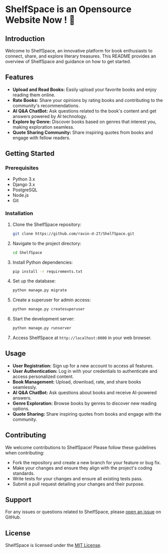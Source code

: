 
# ShelfSpace is an Opensource Website Now ! 💙

## Introduction

Welcome to ShelfSpace, an innovative platform for book enthusiasts to connect, share, and explore literary treasures. This README provides an overview of ShelfSpace and guidance on how to get started.

## Features

- **Upload and Read Books:** Easily upload your favorite books and enjoy reading them online.
- **Rate Books:** Share your opinions by rating books and contributing to the community's recommendations.
- **AI Q&A ChatBot:** Ask questions related to the book's content and get answers powered by AI technology.
- **Explore by Genre:** Discover books based on genres that interest you, making exploration seamless.
- **Quote Sharing Community:** Share inspiring quotes from books and engage with fellow readers.

## Getting Started

### Prerequisites

- Python 3.x
- Django 3.x
- PostgreSQL
- Node.js
- Git

### Installation

1. Clone the ShelfSpace repository:
   ```bash
   git clone https://github.com/ravin-d-27/ShelfSpace.git
   ```

2. Navigate to the project directory:
   ```bash
   cd ShelfSpace
   ```

3. Install Python dependencies:
   ```bash
   pip install -r requirements.txt
   ```

4. Set up the database:
   ```bash
   python manage.py migrate
   ```

5. Create a superuser for admin access:
   ```bash
   python manage.py createsuperuser
   ```

6. Start the development server:
   ```bash
   python manage.py runserver
   ```

7. Access ShelfSpace at `http://localhost:8000` in your web browser.

## Usage

- **User Registration:** Sign up for a new account to access all features.
- **User Authentication:** Log in with your credentials to authenticate and access personalized content.
- **Book Management:** Upload, download, rate, and share books seamlessly.
- **AI Q&A ChatBot:** Ask questions about books and receive AI-powered answers.
- **Genre Exploration:** Browse books by genres to discover new reading options.
- **Quote Sharing:** Share inspiring quotes from books and engage with the community.

## Contributing

We welcome contributions to ShelfSpace! Please follow these guidelines when contributing:

- Fork the repository and create a new branch for your feature or bug fix.
- Make your changes and ensure they align with the project's coding standards.
- Write tests for your changes and ensure all existing tests pass.
- Submit a pull request detailing your changes and their purpose.

## Support

For any issues or questions related to ShelfSpace, please [open an issue](https://github.com/username/ShelfSpace/issues) on GitHub.

## License

ShelfSpace is licensed under the [MIT License](LICENSE).
```
